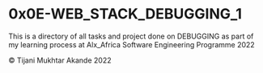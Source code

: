 # 0x0E-WEB_STACK_DEBUGGING_1

This is a directory of all tasks and project done on DEBUGGING as part of my learning process at Alx_Africa Software Engineering Programme 2022

© Tijani Mukhtar Akande 2022
